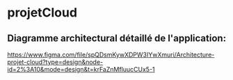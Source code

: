 # projetCloud

## Diagramme architectural détaillé de l'application:

https://www.figma.com/file/spQDsmKywXDPW3IYwXmuri/Architecture-projet-cloud?type=design&node-id=2%3A10&mode=design&t=krFaZnMfluucCUx5-1
